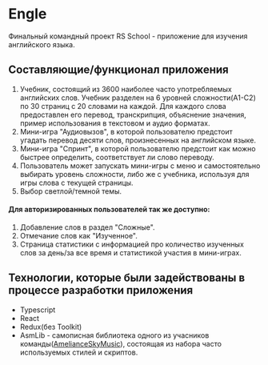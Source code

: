 # Engle
Финальный командный проект RS School - приложение для изучения английского языка.
## Составляющие/функционал приложения
1. Учебник, состоящий из 3600 наиболее часто употребляемых английских слов. Учебник разделен на 6 уровней сложности(A1-C2) по 30 страниц с 20 словами на каждой. Для каждого слова предоставлен его перевод, транскрипция, объяснение значения, пример использования в текстовом и аудио форматах.
2. Мини-игра "Аудиовызов", в которой пользователю предстоит угадать перевод десяти слов, произнесенных на английском языке.
3. Мини-игра "Спринт", в которой пользователю предстоит как можно быстрее определить, соответствует ли слово переводу.
4. Пользователь может запускать мини-игры с меню и самостоятельно выбирать уровень сложности, либо же с учебника, используя для игры слова с текущей страницы.
5. Выбор светлой/темной темы.  
#### Для авторизированных пользователей так же доступно:  
1. Добавление слов в раздел "Сложные".
2. Отмечание слов как "Изученное".
3. Страница статистики с информацией про количество изученных слов за день/за все время и статистикой участия в мини-играх.
## Технологии, которые были задействованы в процессе разработки приложения
* Typescript
* React
* Redux(без Toolkit)
* AsmLib - самописная библиотека одного из учасников команды([AmelianceSkyMusic](https://github.com/AmelianceSkyMusic)), состоящая из набора часто используемых стилей и скриптов.
